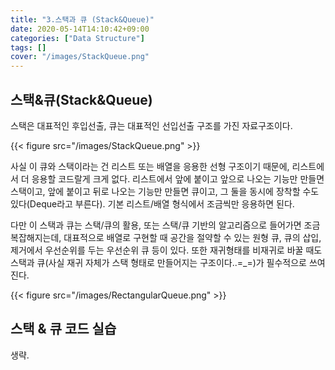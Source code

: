 ```yaml
---
title: "3.스택과 큐 (Stack&Queue)"
date: 2020-05-14T14:10:42+09:00
categories: ["Data Structure"]
tags: []
cover: "/images/StackQueue.png"
---
```


## 스택&큐(Stack&Queue)
스택은 대표적인 후입선출, 큐는 대표적인 선입선출 구조를 가진 자료구조이다.

{{< figure src="/images/StackQueue.png" >}}

사실 이 큐와 스택이라는 건 리스트 또는 배열을 응용한 선형 구조이기 때문에, 리스트에서 더 응용할 코드랄게 크게 없다. 리스트에서 앞에 붙이고 앞으로 나오는 기능만 만들면 스택이고, 앞에 붙이고 뒤로 나오는 기능만 만들면 큐이고, 그 둘을 동시에 장착할 수도 있다(Deque라고 부른다). 기본 리스트/배열 형식에서 조금씩만 응용하면 된다.​

다만 이 스택과 큐는 스택/큐의 활용, 또는 스택/큐 기반의 알고리즘으로 들어가면 조금 복잡해지는데, 대표적으로 배열로 구현할 때 공간을 절약할 수 있는 원형 큐, 큐의 삽입, 제거에서 우선순위를 두는 우선순위 큐 등이 있다. 또한 재귀형태를 비재귀로 바꿀 때도 스택과 큐(사실 재귀 자체가 스택 형태로 만들어지는 구조이다..=_=)가 필수적으로 쓰여진다.

{{< figure src="/images/RectangularQueue.png" >}}

## 스택 & 큐 코드 실습

생략.